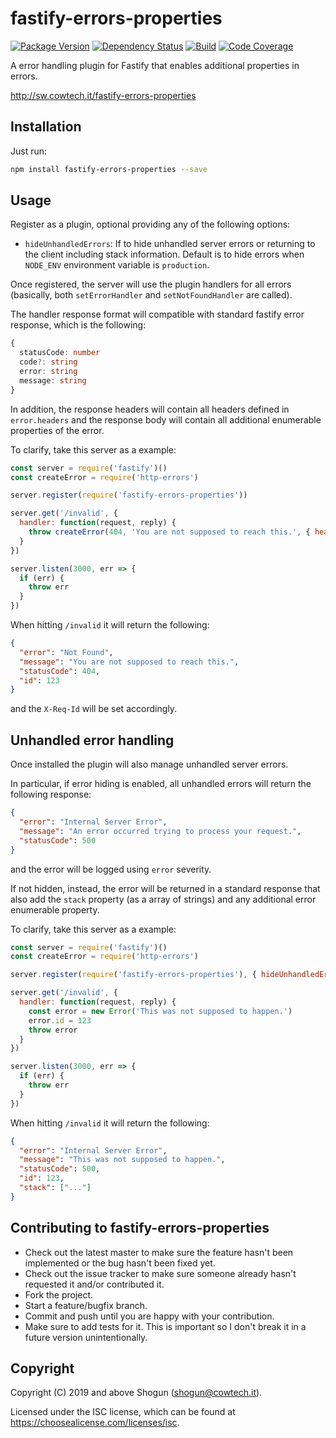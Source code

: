 # fastify-errors-properties

[![Package Version](https://img.shields.io/npm/v/fastify-errors-properties.svg)](https://npm.im/fastify-errors-properties)
[![Dependency Status](https://img.shields.io/david/ShogunPanda/fastify-errors-properties)](https://david-dm.org/ShogunPanda/fastify-errors-properties)
[![Build](https://img.shields.io/circleci/build/gh/ShogunPanda/fastify-errors-properties?token=a721161f936393ce2826774e8b89c0785c06967b)](https://circleci.com/gh/ShogunPanda/fastify-errors-properties)
[![Code Coverage](https://img.shields.io/codecov/c/gh/ShogunPanda/fastify-errors-properties?token=d0ae1643f35c4c4f9714a357f796d05d)](https://codecov.io/gh/ShogunPanda/fastify-errors-properties)

A error handling plugin for Fastify that enables additional properties in errors.

http://sw.cowtech.it/fastify-errors-properties

## Installation

Just run:

```bash
npm install fastify-errors-properties --save
```

## Usage

Register as a plugin, optional providing any of the following options:

- `hideUnhandledErrors`: If to hide unhandled server errors or returning to the client including stack information. Default is to hide errors when `NODE_ENV` environment variable is `production`.

Once registered, the server will use the plugin handlers for all errors (basically, both `setErrorHandler` and `setNotFoundHandler` are called).

The handler response format will compatible with standard fastify error response, which is the following:

```typescript
{
  statusCode: number
  code?: string
  error: string
  message: string
}
```

In addition, the response headers will contain all headers defined in `error.headers` and the response body will contain all additional enumerable properties of the error.

To clarify, take this server as a example:

```js
const server = require('fastify')()
const createError = require('http-errors')

server.register(require('fastify-errors-properties'))

server.get('/invalid', {
  handler: function(request, reply) {
    throw createError(404, 'You are not supposed to reach this.', { header: { 'X-Req-Id': request.id, id: 123 } })
  }
})

server.listen(3000, err => {
  if (err) {
    throw err
  }
})
```

When hitting `/invalid` it will return the following:

```json
{
  "error": "Not Found",
  "message": "You are not supposed to reach this.",
  "statusCode": 404,
  "id": 123
}
```

and the `X-Req-Id` will be set accordingly.

## Unhandled error handling

Once installed the plugin will also manage unhandled server errors.

In particular, if error hiding is enabled, all unhandled errors will return the following response:

```json
{
  "error": "Internal Server Error",
  "message": "An error occurred trying to process your request.",
  "statusCode": 500
}
```

and the error will be logged using `error` severity.

If not hidden, instead, the error will be returned in a standard response that also add the `stack` property (as a array of strings) and any additional error enumerable property.

To clarify, take this server as a example:

```js
const server = require('fastify')()
const createError = require('http-errors')

server.register(require('fastify-errors-properties'), { hideUnhandledErrors: false })

server.get('/invalid', {
  handler: function(request, reply) {
    const error = new Error('This was not supposed to happen.')
    error.id = 123
    throw error
  }
})

server.listen(3000, err => {
  if (err) {
    throw err
  }
})
```

When hitting `/invalid` it will return the following:

```json
{
  "error": "Internal Server Error",
  "message": "This was not supposed to happen.",
  "statusCode": 500,
  "id": 123,
  "stack": ["..."]
}
```

## Contributing to fastify-errors-properties

- Check out the latest master to make sure the feature hasn't been implemented or the bug hasn't been fixed yet.
- Check out the issue tracker to make sure someone already hasn't requested it and/or contributed it.
- Fork the project.
- Start a feature/bugfix branch.
- Commit and push until you are happy with your contribution.
- Make sure to add tests for it. This is important so I don't break it in a future version unintentionally.

## Copyright

Copyright (C) 2019 and above Shogun (shogun@cowtech.it).

Licensed under the ISC license, which can be found at https://choosealicense.com/licenses/isc.
